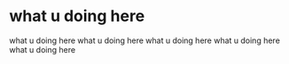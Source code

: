 # what u doing here
what u doing here
what u doing here
what u doing here
what u doing here
what u doing here

